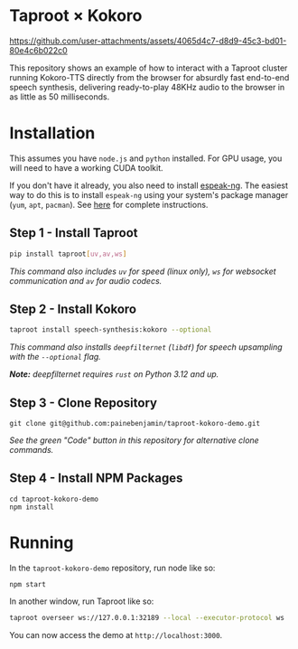 # Taproot × Kokoro


https://github.com/user-attachments/assets/4065d4c7-d8d9-45c3-bd01-80e4c6b022c0


This repository shows an example of how to interact with a Taproot cluster running Kokoro-TTS directly from the browser for absurdly fast end-to-end speech synthesis, delivering ready-to-play 48KHz audio to the browser in as little as 50 milliseconds.

# Installation

This assumes you have `node.js` and `python` installed. For GPU usage, you will need to have a working CUDA toolkit.

If you don't have it already, you also need to install [espeak-ng](https://github.com/espeak-ng/espeak-ng). The easiest way to do this is to install `espeak-ng` using your system's package manager (`yum`, `apt`, `pacman`). See [here](https://github.com/espeak-ng/espeak-ng/blob/master/docs/guide.md) for complete instructions.

## Step 1 - Install Taproot

```sh
pip install taproot[uv,av,ws]
```

*This command also includes `uv` for speed (linux only), `ws` for websocket communication and `av` for audio codecs.*

## Step 2 - Install Kokoro

```sh
taproot install speech-synthesis:kokoro --optional
```

*This command also installs `deepfilternet` (`libdf`) for speech upsampling with the `--optional` flag.*

***Note:** deepfilternet requires `rust` on Python 3.12 and up.*

## Step 3 - Clone Repository

```
git clone git@github.com:painebenjamin/taproot-kokoro-demo.git
```

*See the green "Code" button in this repository for alternative clone commands.*

## Step 4 - Install NPM Packages

```
cd taproot-kokoro-demo
npm install
```

# Running

In the `taproot-kokoro-demo` repository, run node like so:

```
npm start
```

In another window, run Taproot like so:

```sh
taproot overseer ws://127.0.0.1:32189 --local --executor-protocol ws
```

You can now access the demo at `http://localhost:3000`.
